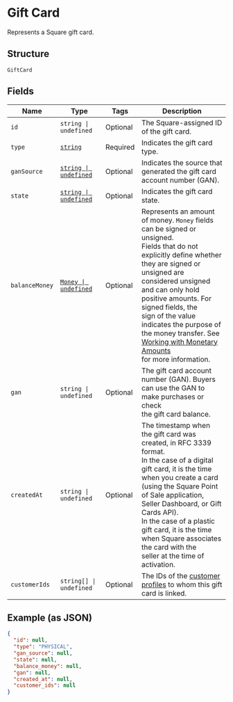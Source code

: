 
# Gift Card

Represents a Square gift card.

## Structure

`GiftCard`

## Fields

| Name | Type | Tags | Description |
|  --- | --- | --- | --- |
| `id` | `string \| undefined` | Optional | The Square-assigned ID of the gift card. |
| `type` | [`string`](../../doc/models/gift-card-type.md) | Required | Indicates the gift card type. |
| `ganSource` | [`string \| undefined`](../../doc/models/gift-card-gan-source.md) | Optional | Indicates the source that generated the gift card<br>account number (GAN). |
| `state` | [`string \| undefined`](../../doc/models/gift-card-status.md) | Optional | Indicates the gift card state. |
| `balanceMoney` | [`Money \| undefined`](../../doc/models/money.md) | Optional | Represents an amount of money. `Money` fields can be signed or unsigned.<br>Fields that do not explicitly define whether they are signed or unsigned are<br>considered unsigned and can only hold positive amounts. For signed fields, the<br>sign of the value indicates the purpose of the money transfer. See<br>[Working with Monetary Amounts](https://developer.squareup.com/docs/build-basics/working-with-monetary-amounts)<br>for more information. |
| `gan` | `string \| undefined` | Optional | The gift card account number (GAN). Buyers can use the GAN to make purchases or check<br>the gift card balance. |
| `createdAt` | `string \| undefined` | Optional | The timestamp when the gift card was created, in RFC 3339 format.<br>In the case of a digital gift card, it is the time when you create a card<br>(using the Square Point of Sale application, Seller Dashboard, or Gift Cards API).  <br>In the case of a plastic gift card, it is the time when Square associates the card with the<br>seller at the time of activation. |
| `customerIds` | `string[] \| undefined` | Optional | The IDs of the [customer profiles](../../doc/models/customer.md) to whom this gift card is linked. |

## Example (as JSON)

```json
{
  "id": null,
  "type": "PHYSICAL",
  "gan_source": null,
  "state": null,
  "balance_money": null,
  "gan": null,
  "created_at": null,
  "customer_ids": null
}
```

